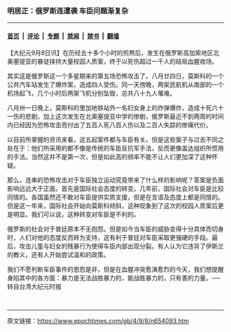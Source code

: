 ### 明居正：俄罗斯连遭袭 车臣问题渐复杂

---

#### [首页](../../../..?n654093) &nbsp;|&nbsp; [评论](../../../../../epoch-comment?n654093) &nbsp;|&nbsp; [专题](../../../../../epoch-special?n654093) &nbsp;|&nbsp; [禁闻](../../../../../epoch-news?n654093) &nbsp;|&nbsp; [禁书](../../../../../books?n654093) &nbsp;|&nbsp; [翻墙](https://github.com/gfw-breaker/nogfw/blob/master/README.md?n654093)


<div class="post_content" id="artbody" itemprop="articleBody">
 <!-- article content begin -->
 <p>
  【大纪元9月8日讯】在历经五十多个小时的煎熬后，发生在俄罗斯高加索地区北奥塞提亚的暴徒挟持大量校园人质案，终于以死伤超过一千人的结局血腥收场。
 </p>
 <p>
  其实这是俄罗斯这一个多星期来的第五场恐怖攻击了。八月廿四日，莫斯科的一个公共汽车站发生了爆炸案，造成四人受伤。同一天傍晚，两架民航机从南部的一个机场起飞，几个小时后两架飞机分别坠毁，总共八十九人罹难。
 </p>
 <p>
  八月卅一日晚上，莫斯科的里加地铁站外一名妇女身上的炸弹爆炸，造成十死六十一伤的悲剧。加上这次发生在北奥塞提亚中学的惨剧，俄罗斯最近不到两周的时间内已经因为恐怖攻击而付出了五百人死八百人伤以及二百人失踪的惨痛代价。
 </p>
 <p>
  以目前所掌握的资讯来看，这五起案件都与车臣有关。但是这些案子与过去不同之处在于：他们所采用的都不像是传统的车臣反抗军手法，反而更像盖达组织所惯用的手法。当然这并不是第一次，但是如此高的频率不能不让人们更加深了这种怀疑。
 </p>
 <p>
  那么，连串的恐怖攻击对于车臣独立运动究竟带来了什么样的影响呢？答案是负面影响远远大于正面。首先是国际社会态度的转变。几年前，国际社会对车臣是比较同情的。各国虽然还不敢对车臣提供实质支援，但是在言语及态度上都是同情的。但是这一年来，国际社会开始向莫斯科倾斜，这种现象到了这次的校园人质案后更是明显。我们可以说，这种转变对车臣是不利的。
 </p>
 <p>
  俄罗斯的社会对于普廷原本不无抱怨。但是如今当车臣的威胁变得十分具体而切身时，人们对他的态度反而转为支持，这有利于普廷对车臣采取更强硬的手段。最后，攻击儿童与妇女的残暴行为使得车臣内部出现分裂。有人认为它违背了伊斯兰的教义，还有人开始尝试温和的政策。
 </p>
 <p>
  我们不愿判断车臣事件的恩怨是非，但是在血腥冲突愈演愈烈的今天，我们想提醒身陷其中的各方面：暴力是无法战胜暴力的，能战胜暴力的，只有善的力量。──转自台湾大纪元时报
 </p>
 <p>
  <font color="#ffffff">
   (http://www.dajiyuan.com)
  </font>
 </p>
 <!-- article content end -->
 <div id="below_article_ad">
 </div>
</div>


---

原文链接：https://www.epochtimes.com/gb/4/9/8/n654093.htm